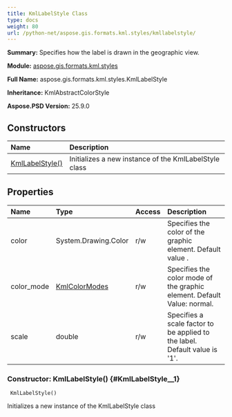 ```yaml
---
title: KmlLabelStyle Class
type: docs
weight: 80
url: /python-net/aspose.gis.formats.kml.styles/kmllabelstyle/
---
```


**Summary:** Specifies how the label is drawn in the geographic view.

**Module:** [aspose.gis.formats.kml.styles](/psd/python-net/aspose.gis.formats.kml.styles/)

**Full Name:** aspose.gis.formats.kml.styles.KmlLabelStyle

**Inheritance:** KmlAbstractColorStyle

**Aspose.PSD Version:** 25.9.0

## **Constructors**
| **Name** | **Description** |
| :- | :- |
| [KmlLabelStyle()](#KmlLabelStyle__1) | Initializes a new instance of the KmlLabelStyle class |
## **Properties**
| **Name** | **Type** | **Access** | **Description** |
| :- | :- | :- | :- |
| color | System.Drawing.Color | r/w | Specifies the color of the graphic element. Default value . |
| color_mode | [KmlColorModes](/psd/python-net/aspose.gis.formats.kml.styles/kmlcolormodes) | r/w | Specifies the color mode of the graphic element. Default Value: normal. |
| scale | double | r/w | Specifies a scale factor to be applied to the label. Default value is '1'. |


### Constructor: KmlLabelStyle() {#KmlLabelStyle__1}


```
 KmlLabelStyle() 
```

Initializes a new instance of the KmlLabelStyle class


